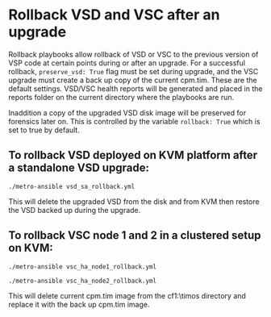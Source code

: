 # Rollback VSD and VSC after an upgrade

Rollback playbooks allow rollback of VSD or VSC to the previous version of VSP code at certain points during or after an upgrade. For a successful rollback, `preserve_vsd: True` flag must be set during upgrade, and the VSC upgrade must
create a back up copy of the current cpm.tim. These are the default settings. VSD/VSC health reports will be generated and placed in the reports folder on the current directory where the playbooks are run.

Inaddition a copy of the upgraded VSD disk image will be preserved for forensics later on. This is controlled by the variable `rollback: True` which is set to true by default.

## To rollback VSD deployed on KVM platform after a standalone VSD upgrade:

`./metro-ansible vsd_sa_rollback.yml`

This will delete the upgraded VSD from the disk and from KVM then restore the VSD backed up during the upgrade.

## To rollback VSC node 1 and 2 in a clustered setup on KVM:
`./metro-ansible vsc_ha_node1_rollback.yml`

`./metro-ansible vsc_ha_node2_rollback.yml`

This will delete current cpm.tim image from the cf1:\timos directory and replace it with the back up cpm.tim image.
